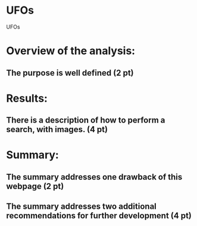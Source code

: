 # UFOs

UFOs

# Overview of the analysis:

## The purpose is well defined (2 pt)

# Results:

## There is a description of how to perform a search, with images. (4 pt)

# Summary:

## The summary addresses one drawback of this webpage (2 pt)
## The summary addresses two additional recommendations for further development (4 pt)
